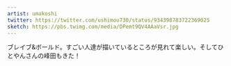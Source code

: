 ```yaml
---
artist: umakoshi
twitter: https://twitter.com/ushimou730/status/934398783722369025
sketch: https://pbs.twimg.com/media/DPemt9QV4AAaVsr.jpg
---
```

ブレイブ&ボールド。すごい人達が描いているところが見れて楽しい。そしてひとやんさんの峰田もきた！